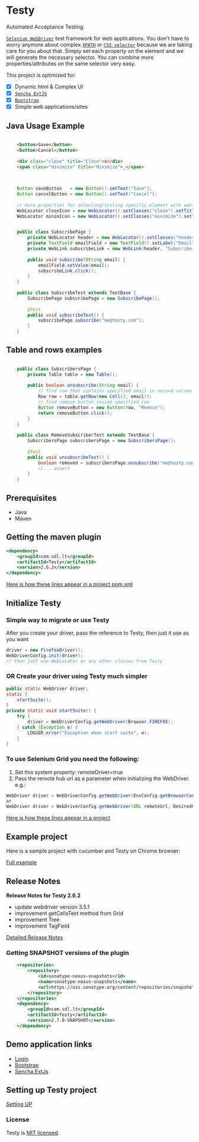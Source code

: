 # Testy

Automated Acceptance Testing.

[`Selenium WebDriver`](http://www.seleniumhq.org/projects/webdriver/) test framework for web applications.
You don't have to worry anymore about complex [`XPATH`](http://zvon.org/xxl/XPathTutorial/Output/example1.html) or [`CSS selector`](https://saucelabs.com/selenium/css-selectors) because we are taking care for you about that.
Simply set each property on the element and we will generate the necessary selector.
You can combine more properties/attributes on the same selector very easy. 

This project is optimized for:

- [x] Dynamic html & Complex UI
- [x] [`Sencha ExtJS`](https://www.sencha.com/products/extjs/#overview)
- [x] [`Bootstrap`](http://getbootstrap.com/javascript/)
- [x] Simple web applications/sites

## Java Usage Example

```html

    <button>Save</button>
    <button>Cancel</button>
    
    <div class="close" title="Close">x</div>
    <span class="minimize" title="Minimize">_</span>
    
```

```java
    
    Button saveButton   = new Button().setText("Save");
    Button cancelButton = new Button().setText("Cancel");
    
    // more properties for selecting/testing specific element with wanted attributes
    WebLocator closeIcon = new WebLocator().setClasses("close").setTitle("Close");
    WebLocator minimIcon = new WebLocator().setClasses("minimize").setTitle("Minimize");

```

```java

    public class SubscribePage {
        private WebLocator header = new WebLocator().setClasses("header");
        private TextField emailField = new TextField().setLabel("Email");
        private WebLink subscribeLink = new WebLink(header, "Subscribe now");
     
        public void subscribe(String email) {
            emailField.setValue(email);
            subscribeLink.click();
        }
    }
    
    public class SubscribeTest extends TestBase {
        SubscribePage subscribePage = new SubscribePage();
     
        @Test
        public void subscribeTest() {
            subscribePage.subscribe("me@testy.com");
        }
    }
```

## Table and rows examples

```java

    public class SubscribersPage {
        private Table table = new Table();
        
        public boolean unsubscribe(String email) {
            // find row that contains specified email in second column
            Row row = table.getRow(new Cell(2, email));
            // find remove button inside specified row
            Button removeButton = new Button(row, "Remove");
            return removeButton.click();
        }
    }
    
    public class RemoveSubscriberTest extends TestBase {
        SubscribersPage subscribersPage = new SubscribersPage();
     
        @Test
        public void unsubscribeTest() {
            boolean removed = subscribersPage.unsubscribe("me@testy.com");
            //... assert
        }
    }
```

## Prerequisites

- Java
- Maven

## Getting the maven plugin

```xml
<dependency>
    <groupId>com.sdl.lt</groupId>
    <artifactId>Testy</artifactId>
    <version>2.6.2</version>
</dependency>
```

[Here is how these lines appear in a project pom.xml](https://github.com/nmatei/cucumber-testy-tutorial/blob/master/pom.xml)

## Initialize Testy

### Simple way to migrate or use Testy
After you create your driver, pass the reference to Testy, then just it use as you want

```java
driver = new FirefoxDriver();
WebDriverConfig.init(driver);
// then just use WebLocator or any other classes from Testy
```

### OR Create your driver using Testy much simpler

```java
public static WebDriver driver;
static {
    startSuite();
}
private static void startSuite() {
    try {
        driver = WebDriverConfig.getWebDriver(Browser.FIREFOX);
    } catch (Exception e) {
        LOGGER.error("Exception when start suite", e);
    }
}
```

### To use Selenium Grid you need the following:

1. Set this system property: remoteDriver=true
2. Pass the remote hub url as a parameter when initializing the WebDriver.
e.g.: 
```java
WebDriver driver = WebDriverConfig.getWebDriver(EnvConfig.getBrowserConfigPath(), new URL("http://localhost:4444/wd/hub"));
or 
WebDriver driver = WebDriverConfig.getWebDriver(URL remoteUrl, DesiredCapabilities capabilities);
```

[Here is how these lines appear in a project](https://github.com/nmatei/cucumber-testy-tutorial/blob/master/src/test/java/org/fasttrackit/util/TestBase.java)

## Example project

Here is a sample project with cucumber and Testy on Chrome browser:

[Full example](https://github.com/nmatei/cucumber-testy-tutorial)


## Release Notes
**Release Notes for Testy 2.6.2**
- update webdriver version 3.5.1
- improvement getCellsText method from Grid
- improvement Tree
- improvement TagField

[Detailed Release Notes](./release-notes.md) 

### Getting SNAPSHOT versions of the plugin

```xml
    <repositories>
        <repository>
            <id>sonatype-nexus-snapshots</id>
            <name>sonatype-nexus-snapshots</name>
            <url>https://oss.sonatype.org/content/repositories/snapshots/</url>
        </repository>
    </repositories>
    <dependency>
        <groupId>com.sdl.lt</groupId>
        <artifactId>Testy</artifactId>
        <version>2.7.0-SNAPSHOT</version>
    </dependency>
```

## Demo application links

- [Login](https://rawgit.com/sdl/Testy/master/src/test/functional/app-demo/login.html)
- [Bootstrap](https://rawgit.com/sdl/Testy/master/src/test/functional/app-demo/bootstrap/index.html)
- [Sencha ExtJs](https://rawgit.com/sdl/Testy/master/src/test/functional/app-demo/extjs/index.html)

## Setting up Testy project

[Setting UP](./setup.md) 

### License

Testy is [MIT licensed](./LICENSE.md).